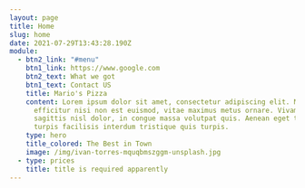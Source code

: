 ```yaml
---
layout: page
title: Home
slug: home
date: 2021-07-29T13:43:28.190Z
module:
  - btn2_link: "#menu"
    btn1_link: https://www.google.com
    btn2_text: What we got
    btn1_text: Contact US
    title: Mario's Pizza
    content: Lorem ipsum dolor sit amet, consectetur adipiscing elit. Morbi
      efficitur nisi non est euismod, vitae maximus metus ornare. Vivamus
      sagittis nisl dolor, in congue massa volutpat quis. Aenean eget tellus eu
      turpis facilisis interdum tristique quis turpis.
    type: hero
    title_colored: The Best in Town
    image: /img/ivan-torres-mquqbmszggm-unsplash.jpg
  - type: prices
    title: title is required apparently
---
```

